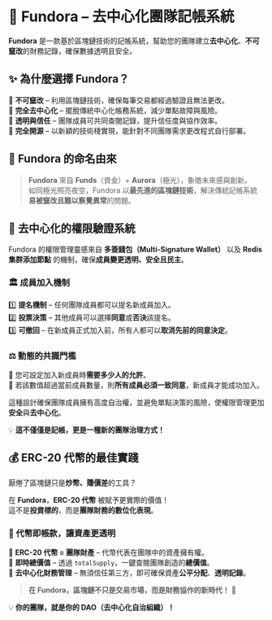 # 🌌 Fundora – 去中心化團隊記帳系統

**Fundora** 是一款基於區塊鏈技術的記帳系統，幫助您的團隊建立**去中心化**、**不可竄改**的財務記錄，確保數據透明且安全。

## ✨ 為什麼選擇 Fundora？

🔹 **不可竄改** – 利用區塊鏈技術，確保每筆交易都經過驗證且無法更改。  
🔹 **完全去中心化** – 擺脫傳統中心化帳務系統，減少單點故障與風險。  
🔹 **透明與信任** – 團隊成員可共同查閱記錄，提升信任度與協作效率。  
🔹 **完全開源** – 以新穎的技術棧實現，能針對不同團隊需求更改程式自行部署。

## 🌠 Fundora 的命名由來

> **Fundora** 來自 **Funds**（資金）+ **Aurora**（極光），象徵未來感與創新。  
> 如同極光照亮夜空，Fundora 以**最先進的區塊鏈技術**，解決傳統記帳系統**易被竄改且難以察覺異常**的問題。

## 🔑 去中心化的權限驗證系統

Fundora 的權限管理靈感來自 **多簽錢包（Multi-Signature Wallet）** 以及 **Redis 集群添加節點** 的機制，確保**成員變更透明、安全且民主**。

### 🏛️ 成員加入機制

1️⃣ **提名機制** – 任何團隊成員都可以提名新成員加入。  
2️⃣ **投票決策** – 其他成員可以選擇**同意**或**否決**該提名。  
3️⃣ **可撤回** – 在新成員正式加入前，所有人都可以**取消先前的同意決定**。

### ⚖️ 動態的共識門檻

🔹 您可設定加入新成員時**需要多少人的允許**。  
🔹 若該數值超過當前成員數量，則**所有成員必須一致同意**，新成員才能成功加入。

這種設計確保團隊成員擁有高度自治權，並避免單點決策的風險，使權限管理更加**安全**與**去中心化**。

💡 **這不僅僅是記帳，更是一種新的團隊治理方式！**  

## 💰 ERC-20 代幣的最佳實踐

厭倦了區塊鏈只是**炒幣、賺價差**的工具？

在 **Fundora**，**ERC-20 代幣** 被賦予更實際的價值！  
這不是**投資標的**，而是**團隊財務的數位化表現**。

### 🏦 代幣即帳款，讓資產更透明

🔹 **ERC-20 代幣 = 團隊財產** – 代幣代表在團隊中的資產擁有權。  
🔹 **即時總價值** – 透過 `totalSupply`，一鍵查閱團隊創造的**總價值**。  
🔹 **去中心化財務管理** – 無須信任第三方，即可確保資產**公平分配**、**透明記錄**。

> **在 Fundora，區塊鏈不只是交易市場，而是財務協作的新時代！** 🚀

💡 **你的團隊，就是你的 DAO（去中心化自治組織）！**  
